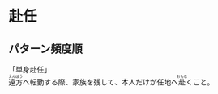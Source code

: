# 赴任

## パターン頻度順

<div class="vocab-term">
<div class="vocab-term-title">「単身赴任」</div>
<div class="vocab-term-content">
<ruby>遠方<rt>えんぽう</rt></ruby>へ転勤する際、家族を残して、本人だけが任地へ<ruby>赴<rt>おもむ</rt></ruby>くこと。
</div>
</div>